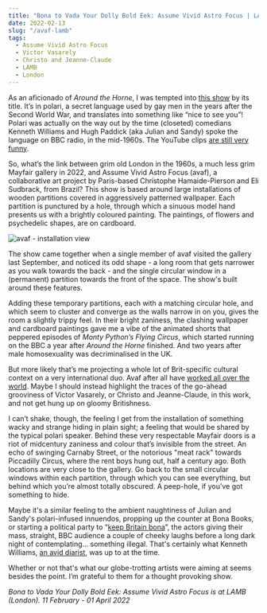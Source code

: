 ```yaml
---
title: "Bona to Vada Your Dolly Bold Eek: Assume Vivid Astro Focus | LAMB"
date: 2022-02-13
slug: "/avaf-lamb"
tags:
  - Assume Vivid Astro Focus
  - Victor Vasarely
  - Christo and Jeanne-Claude
  - LAMB
  - London
---
```


As an aficionado of *Around the Horne*, I was tempted into [this show](https://www.lamb-arts.com/exhibitions/65-bona-to-vada-your-dolly-bold-eek-assume-vivid-astro-focus/overview/) by its title. It’s in polari, a secret language used by gay men in the years after the Second World War, and translates into something like “nice to see you”! Polari was actually on the way out by the time (closeted) comedians Kenneth Williams and Hugh Paddick (aka Julian and Sandy) spoke the language on BBC radio, in the mid-1960s. The YouTube clips [are still very funny](https://www.youtube.com/watch?v=OZL4rTEWU5c).

So, what’s the link between grim old London in the 1960s, a much less grim Mayfair gallery in 2022, and Assume Vivid Astro Focus (avaf), a collaborative art project by Paris-based Christophe Hamaide-Pierson and Eli Sudbrack, from Brazil? This show is based around large installations of wooden partitions covered in aggressively patterned wallpaper. Each partition is punctured by a hole, through which a sinuous model hand presents us with a brightly coloured painting. The paintings, of flowers and psychedelic shapes, are on cardboard.

![avaf - installation view](/avaf-lamb-1.jpeg)

The show came together when a single member of avaf visited the gallery last September, and noticed its odd shape - a long room that gets narrower as you walk towards the back - and the single circular window in a (permanent) partition towards the front of the space. The show's built around these features.

Adding these temporary partitions, each with a matching circular hole, and which seem to cluster and converge as the walls narrow in on you, gives the room a slightly trippy feel. In their bright zaniness, the clashing wallpaper and cardboard paintings gave me a vibe of the animated shorts that peppered episodes of *Monty Python’s Flying Circus*, which started running on the BBC a year after *Around the Horne* finished. And two years after male homosexuality was decriminalised in the UK.

But more likely that’s me projecting a whole lot of Brit-specific cultural context on a very international duo. Avaf after all have [worked all over the world](https://www.assumevividastrofocus.com/). Maybe I should instead highlight the traces of the go-ahead grooviness of Victor Vasarely, or Christo and Jeanne-Claude, in this work, and not get hung up on gloomy Britishness.

I can’t shake, though, the feeling I get from the installation of something wacky and strange hiding in plain sight; a feeling that would be shared by the typical polari speaker. Behind these very respectable Mayfair doors is a riot of midcentury zaniness and colour that’s invisible from the street. An echo of swinging Carnaby Street, or the notorious "meat rack" towards Piccadilly Circus, where the rent boys hung out, half a century ago. Both locations are very close to the gallery. Go back to the small circular windows within each partition, through which you can see everything, but behind which you’re almost totally obscured. A peep-hole, if you’ve got something to hide.

Maybe it's a similar feeling to the ambient naughtiness of Julian and Sandy's polari-infused innuendos, propping up the counter at Bona Books, or starting a political party to “[keep Britain bona](https://www.youtube.com/watch?v=E_w8qa2sMMQ)”, the actors giving their mass, straight, BBC audience a couple of cheeky laughs before a long dark night of contemplating... something illegal. That's certainly what Kenneth Williams, [an avid diarist](https://www.amazon.co.uk/Kenneth-Williams-Diaries-Russell-Davies/dp/0006380905), was up to at the time.

Whether or not that's what our globe-trotting artists were aiming at seems besides the point. I’m grateful to them for a thought provoking show.

*Bona to Vada Your Dolly Bold Eek: Assume Vivid Astro Focus is at LAMB (London). 11 February - 01 April 2022*
